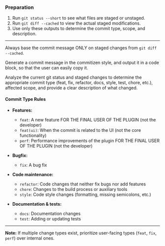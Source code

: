 ### Preparation
1. Run `git status --short` to see what files are staged or unstaged.
2. Run `git diff --cached` to view the actual staged modifications.
3. Use only these outputs to determine the commit type, scope, and description.

---

Always base the commit message ONLY on staged changes from `git diff --cached`.

Generate a commit message in the commitizen style, and output it in a code block, so that the user can easily copy it.

Analyze the current git status and staged changes to determine the appropriate commit type (feat, fix, refactor, docs, style, test, chore, etc.), affected scope, and provide a clear description of what changed.

#### Commit Type Rules

- **Features:**
  - `feat`: A new feature FOR THE FINAL USER OF THE PLUGIN (not the developer)
  - `feat(ui)`: When the commit is related to the UI (not the core functionality)
  - `perf`: Performance improvements of the plugin FOR THE FINAL USER OF THE PLUGIN (not the developer)

- **Bugfix:**
  - `fix`: A bug fix

- **Code maintenance:**
  - `refactor`: Code changes that neither fix bugs nor add features
  - `chore`: Changes to the build process or auxiliary tools
  - `style`: Code style changes (formatting, missing semicolons, etc.)

- **Documentation & tests:**
  - `docs`: Documentation changes
  - `test`: Adding or updating tests

---

**Note:** If multiple change types exist, prioritize user-facing types (`feat`, `fix`, `perf`) over internal ones.